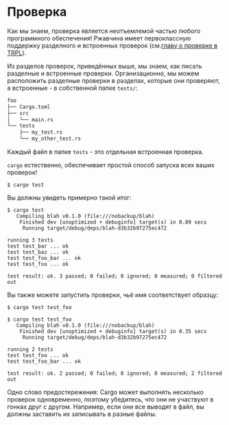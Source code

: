 # Проверка

Как мы знаем, проверка является неотъемлемой частью любого программного обеспечения! Ржавчина имеет первоклассную поддержку разделного и встроенных проверок (см.[главу о проверке в TRPL](https://doc.rust-lang.org/book/ch11-00-testing.html)).

Из разделов проверок, приведённых выше, мы знаем, как писать разделные и встроенные проверки. Организационно, мы можем расположить разделные проверки в разделах, которые они проверяют, а встроенные - в собственной папке `tests/`:

```txt
foo
├── Cargo.toml
├── src
│   └── main.rs
└── tests
    ├── my_test.rs
    └── my_other_test.rs
```

Каждый файл в папке `tests` - это отдельная встроенная проверка.

`cargo`  естественно, обеспечивает простой способ запуска всех ваших проверок!

```shell
$ cargo test
```

Вы должны увидеть примерно такой итог:

```shell
$ cargo test
   Compiling blah v0.1.0 (file:///nobackup/blah)
    Finished dev [unoptimized + debuginfo] target(s) in 0.89 secs
     Running target/debug/deps/blah-d3b32b97275ec472

running 3 tests
test test_bar ... ok
test test_baz ... ok
test test_foo_bar ... ok
test test_foo ... ok

test result: ok. 3 passed; 0 failed; 0 ignored; 0 measured; 0 filtered out
```

Вы также можете запустить проверки, чьё имя соответствует образцу:

```shell
$ cargo test test_foo
```

```shell
$ cargo test test_foo
   Compiling blah v0.1.0 (file:///nobackup/blah)
    Finished dev [unoptimized + debuginfo] target(s) in 0.35 secs
     Running target/debug/deps/blah-d3b32b97275ec472

running 2 tests
test test_foo ... ok
test test_foo_bar ... ok

test result: ok. 2 passed; 0 failed; 0 ignored; 0 measured; 2 filtered out
```

Одно слово предостережения: Cargo может выполнять несколько проверок одновременно, поэтому убедитесь, что они не участвуют в гонках друг с другом. Например, если они все выводят в файл, вы должны заставить их записывать в разные файлы.
